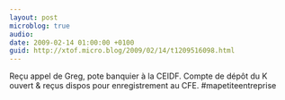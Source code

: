 ```yaml
---
layout: post
microblog: true
audio: 
date: 2009-02-14 01:00:00 +0100
guid: http://xtof.micro.blog/2009/02/14/t1209516098.html
---
```

Reçu appel de Greg, pote banquier à la CEIDF. Compte de dépôt du K ouvert &amp; reçus dispos pour enregistrement au CFE. #mapetiteentreprise
